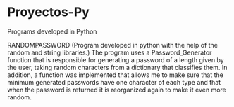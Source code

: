 # Proyectos-Py
Programs developed in Python

RANDOMPASSWORD (Program developed in python with the help of the random and string libraries.)
The program uses a Password_Generator function that is responsible for generating a password of a length given by the user, 
taking random characters from a dictionary that classifies them. In addition, 
a function was implemented that allows me to make sure that the minimum generated passwords have one character of each type 
and that when the password is returned it is reorganized again to make it even more random.
